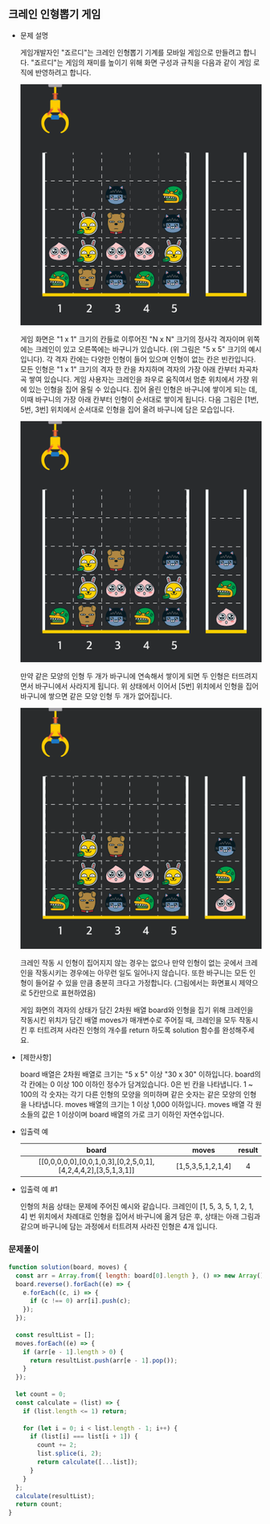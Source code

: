## 크레인 인형뽑기 게임

- 문제 설명

  게임개발자인 "죠르디"는 크레인 인형뽑기 기계를 모바일 게임으로 만들려고 합니다.
  "죠르디"는 게임의 재미를 높이기 위해 화면 구성과 규칙을 다음과 같이 게임 로직에 반영하려고 합니다.

  ![](./img/g1.png)

  게임 화면은 "1 x 1" 크기의 칸들로 이루어진 "N x N" 크기의 정사각 격자이며 위쪽에는 크레인이 있고 오른쪽에는 바구니가 있습니다. (위 그림은 "5 x 5" 크기의 예시입니다). 각 격자 칸에는 다양한 인형이 들어 있으며 인형이 없는 칸은 빈칸입니다. 모든 인형은 "1 x 1" 크기의 격자 한 칸을 차지하며 격자의 가장 아래 칸부터 차곡차곡 쌓여 있습니다. 게임 사용자는 크레인을 좌우로 움직여서 멈춘 위치에서 가장 위에 있는 인형을 집어 올릴 수 있습니다. 집어 올린 인형은 바구니에 쌓이게 되는 데, 이때 바구니의 가장 아래 칸부터 인형이 순서대로 쌓이게 됩니다. 다음 그림은 [1번, 5번, 3번] 위치에서 순서대로 인형을 집어 올려 바구니에 담은 모습입니다.

  ![](./img/g2.png)

  만약 같은 모양의 인형 두 개가 바구니에 연속해서 쌓이게 되면 두 인형은 터뜨려지면서 바구니에서 사라지게 됩니다. 위 상태에서 이어서 [5번] 위치에서 인형을 집어 바구니에 쌓으면 같은 모양 인형 두 개가 없어집니다.

  ![](./img/g3.gif)

  크레인 작동 시 인형이 집어지지 않는 경우는 없으나 만약 인형이 없는 곳에서 크레인을 작동시키는 경우에는 아무런 일도 일어나지 않습니다. 또한 바구니는 모든 인형이 들어갈 수 있을 만큼 충분히 크다고 가정합니다. (그림에서는 화면표시 제약으로 5칸만으로 표현하였음)

  게임 화면의 격자의 상태가 담긴 2차원 배열 board와 인형을 집기 위해 크레인을 작동시킨 위치가 담긴 배열 moves가 매개변수로 주어질 때, 크레인을 모두 작동시킨 후 터트려져 사라진 인형의 개수를 return 하도록 solution 함수를 완성해주세요.

- [제한사항]

  board 배열은 2차원 배열로 크기는 "5 x 5" 이상 "30 x 30" 이하입니다.
  board의 각 칸에는 0 이상 100 이하인 정수가 담겨있습니다.
  0은 빈 칸을 나타냅니다.
  1 ~ 100의 각 숫자는 각기 다른 인형의 모양을 의미하며 같은 숫자는 같은 모양의 인형을 나타냅니다.
  moves 배열의 크기는 1 이상 1,000 이하입니다.
  moves 배열 각 원소들의 값은 1 이상이며 board 배열의 가로 크기 이하인 자연수입니다.

- 입출력 예

  |                             board                             |       moves       | result |
  | :-----------------------------------------------------------: | :---------------: | :----: |
  | [[0,0,0,0,0],[0,0,1,0,3],[0,2,5,0,1],[4,2,4,4,2],[3,5,1,3,1]] | [1,5,3,5,1,2,1,4] |   4    |

- 입출력 예 #1

  인형의 처음 상태는 문제에 주어진 예시와 같습니다. 크레인이 [1, 5, 3, 5, 1, 2, 1, 4] 번 위치에서 차례대로 인형을 집어서 바구니에 옮겨 담은 후, 상태는 아래 그림과 같으며 바구니에 담는 과정에서 터트려져 사라진 인형은 4개 입니다.

### 문제풀이

```jsx
function solution(board, moves) {
  const arr = Array.from({ length: board[0].length }, () => new Array());
  board.reverse().forEach((e) => {
    e.forEach((c, i) => {
      if (c !== 0) arr[i].push(c);
    });
  });

  const resultList = [];
  moves.forEach((e) => {
    if (arr[e - 1].length > 0) {
      return resultList.push(arr[e - 1].pop());
    }
  });

  let count = 0;
  const calculate = (list) => {
    if (list.length <= 1) return;

    for (let i = 0; i < list.length - 1; i++) {
      if (list[i] === list[i + 1]) {
        count += 2;
        list.splice(i, 2);
        return calculate([...list]);
      }
    }
  };
  calculate(resultList);
  return count;
}
```
